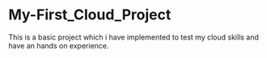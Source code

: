 # My-First_Cloud_Project
This is a basic project which i have implemented to test my cloud skills and have an hands on experience.
